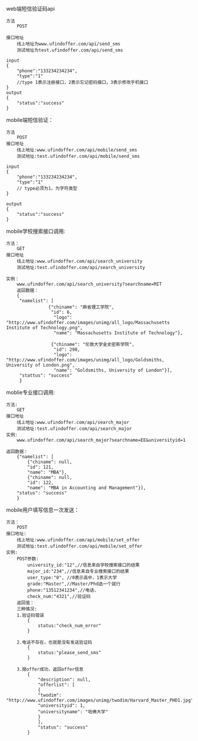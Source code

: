 web端短信验证码api

    方法
        POST
        
    接口地址
        线上地址为www.ufindoffer.com/api/send_sms
        测试地址为test.ufindoffer.com/api/send_sms
        
    input
    {
        "phone":"133234234234",
        "type":"1"
        //type 1表示注册接口，2表示忘记密码接口，3表示修改手机接口
    }
    output
    {
        "status":"success"
    }
    
mobile端短信验证：

    方法
        POST
    接口地址
        线上地址:www.ufindoffer.com/api/mobile/send_sms
        测试地址:test.ufindoffer.com/api/mobile/send_sms
        
    input
    {
        "phone":"133234234234",
        "type":"1"
        // type必须为1，为字符类型
    }
    
    output
    {
        "status":"success"
    }
    
mobile学校搜索接口调用:

    方法：
        GET
    接口地址
        线上地址:www.ufindoffer.com/api/search_university
        测试地址:test.ufindoffer.com/api/search_university
        
    实例：
        www.ufindoffer.com/api/search_university?searchname=MIT
        返回数据：
        {
         "namelist": [
                    {"chiname": "麻省理工学院",
                     "id": 6,
                      "logo": "http://www.ufindoffer.com/images/unimg/all_logo/Massachusetts Institute of Technology.png",
                      "name": "Massachusetts Institute of Technology"},
                      
                     {"chiname": "伦敦大学金史密斯学院",
                      "id": 298,
                      "logo": "http://www.ufindoffer.com/images/unimg/all_logo/Goldsmiths, University of London.png",
                      "name": "Goldsmiths, University of London"}],
         "stattus": "success"
         }
        
        

moblie专业接口调用:

    方法:
        GET
    接口地址
        线上地址:www.ufindoffer.com/api/search_major
        测试地址:test.ufindoffer.com/api/search_major
    实例:
        www.ufindoffer.com/api/search_major?searchname=EE&universityid=1
        
    返回数据：
        {"namelist": [
            {"chiname": null,
            "id": 121,
            "name": "MBA"},
            {"chiname": null,
            "id": 122,
            "name": "MBA in Accounting and Management"}],
        "status": "success"
        }


mobile用户填写信息一次发送：

    方法：
        POST
    接口地址:
        线上地址:www.ufindoffer.com/api/mobile/set_offer
        测试地址:test.ufindoffer.com/api/mobile/set_offer
    实例:
        POST参数:
            university_id:"12",//信息来自学校搜索接口的结果
            major_id:"234",//信息来自专业搜索接口的结果
            user_type:"0", //0表示高中，1表示大学
            grade:"Master",//Master/Phd选一个就行
            phone:"13512341234",//电话，
            check_num:"4321",//验证码
        返回值：
        三种情况:
        1.验证码错误
            {
                status:"check_num_error"
            }
        
        2.电话不存在，也就是没有发送验证码
            {
                status:"please_send_sms"
            }
        
        3.报offer成功，返回offer信息
            {
                "description": null,
                "offerlist": [
                {
                "twodim": "http://www.ufindoffer.com/images/unimg/twodim/Harvard_Master_PHD1.jpg",
                "universityid": 1,
                "universityname": "哈佛大学"
                }
                ],
                "status": "success"
            }


        
        